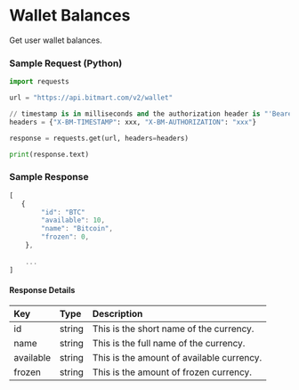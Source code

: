 # Wallet Balances

Get user wallet balances.

### Sample Request \(Python\)

```py
import requests

url = "https://api.bitmart.com/v2/wallet"

// timestamp is in milliseconds and the authorization header is "'Bearer ' + token"
headers = {"X-BM-TIMESTAMP": xxx, "X-BM-AUTHORIZATION": "xxx"}

response = requests.get(url, headers=headers)

print(response.text)
```

### Sample Response

```js
[
   {
        "id": "BTC"
        "available": 10,
        "name": "Bitcoin",
        "frozen": 0,
    }, 
    
    ...
]
```

#### Response Details

| Key | Type | Description |
| :--- | :--- | :--- |
| id | string | This is the short name of the currency. |
| name | string | This is the full name of the currency. |
| available | string | This is the amount of available currency. |
| frozen | string | This is the amount of frozen currency. |




